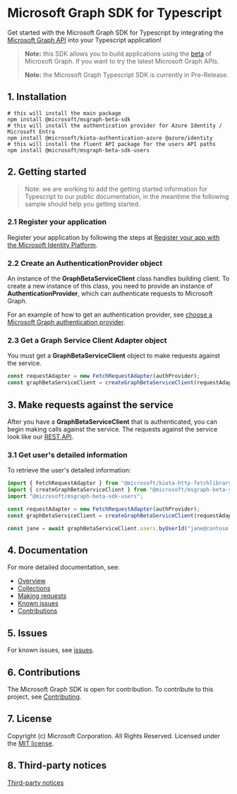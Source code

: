 # Microsoft Graph SDK for Typescript

Get started with the Microsoft Graph SDK for Typescript by integrating the [Microsoft Graph API](https://docs.microsoft.com/graph/overview) into your Typescript application!

> **Note:** this SDK allows you to build applications using the [beta](https://docs.microsoft.com/graph/use-the-api#version) of Microsoft Graph. If you want to try the latest Microsoft Graph APIs.
>
> **Note:** the Microsoft Graph Typescript SDK is currently in Pre-Release.

## 1. Installation

```shell
# this will install the main package
npm install @microsoft/msgraph-beta-sdk
# this will install the authentication provider for Azure Identity / Microsoft Entra
npm install @microsoft/kiota-authentication-azure @azure/identity
# this will install the fluent API package for the users API paths
npm install @microsoft/msgraph-beta-sdk-users
```

## 2. Getting started

> Note: we are working to add the getting started information for Typescript to our public documentation, in the meantime the following sample should help you getting started.

### 2.1 Register your application

Register your application by following the steps at [Register your app with the Microsoft Identity Platform](https://docs.microsoft.com/graph/auth-register-app-v2).

### 2.2 Create an AuthenticationProvider object

An instance of the **GraphBetaServiceClient** class handles building client. To create a new instance of this class, you need to provide an instance of **AuthenticationProvider**, which can authenticate requests to Microsoft Graph.

For an example of how to get an authentication provider, see [choose a Microsoft Graph authentication provider](https://docs.microsoft.com/graph/sdks/choose-authentication-providers?tabs=typescript).

### 2.3 Get a Graph Service Client Adapter object

You must get a **GraphBetaServiceClient** object to make requests against the service.

```typescript
const requestAdapter = new FetchRequestAdapter(authProvider);
const graphBetaServiceClient = createGraphBetaServiceClient(requestAdapter);
```

## 3. Make requests against the service

After you have a **GraphBetaServiceClient** that is authenticated, you can begin making calls against the service. The requests against the service look like our [REST API](https://docs.microsoft.com/graph/api/overview?view=graph-rest-1.0).

### 3.1 Get user's detailed information

To retrieve the user's detailed information:

```typescript
import { FetchRequestAdapter } from "@microsoft/kiota-http-fetchlibrary";
import { createGraphBetaServiceClient } from "@microsoft/msgraph-beta-sdk";
import "@microsoft/msgraph-beta-sdk-users";

const requestAdapter = new FetchRequestAdapter(authProvider);
const graphBetaServiceClient = createGraphBetaServiceClient(requestAdapter);

const jane = await graphBetaServiceClient.users.byUserId("jane@contoso.com").get();
```

## 4. Documentation

For more detailed documentation, see:

* [Overview](https://docs.microsoft.com/graph/overview)
* [Collections](https://docs.microsoft.com/graph/sdks/paging)
* [Making requests](https://docs.microsoft.com/graph/sdks/create-requests)
* [Known issues](https://github.com/MicrosoftGraph/msgraph-beta-sdk-typescript/issues)
* [Contributions](https://github.com/microsoftgraph/msgraph-beta-sdk-typescript/blob/main/CONTRIBUTING.md)

## 5. Issues

For known issues, see [issues](https://github.com/MicrosoftGraph/msgraph-beta-sdk-typescript/issues).

## 6. Contributions

The Microsoft Graph SDK is open for contribution. To contribute to this project, see [Contributing](https://github.com/microsoftgraph/msgraph-beta-sdk-typescript/blob/main/CONTRIBUTING.md).

## 7. License

Copyright (c) Microsoft Corporation. All Rights Reserved. Licensed under the [MIT license](LICENSE).

## 8. Third-party notices

[Third-party notices](THIRD%20PARTY%20NOTICES)
